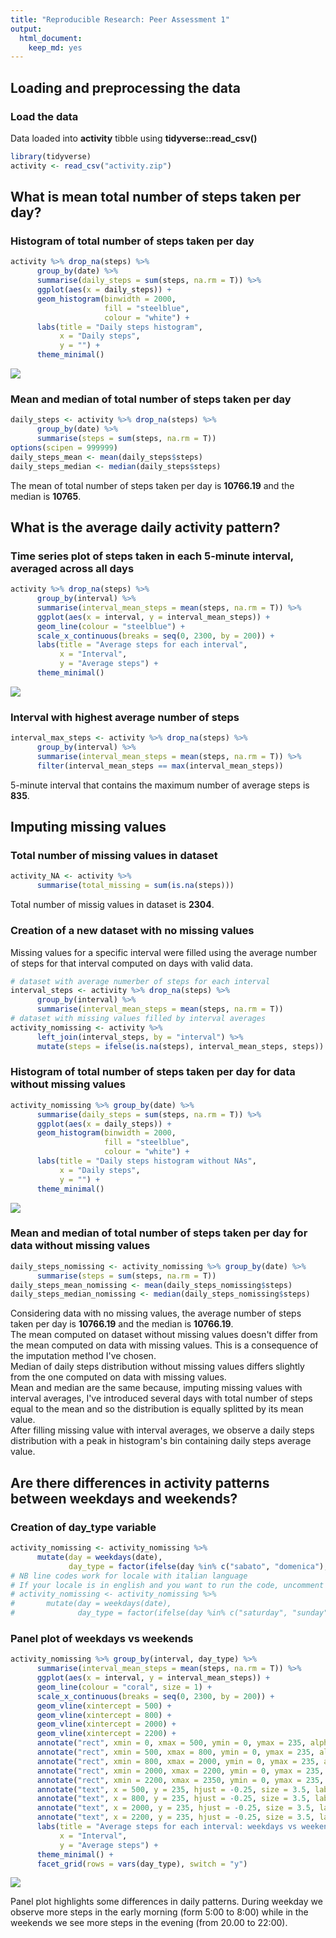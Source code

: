 ```yaml
---
title: "Reproducible Research: Peer Assessment 1"
output: 
  html_document:
    keep_md: yes
---
```



## Loading and preprocessing the data

### Load the data

Data loaded into **activity** tibble using **tidyverse::read_csv()** 


```r
library(tidyverse)
activity <- read_csv("activity.zip")
```

## What is mean total number of steps taken per day?

### Histogram of total number of steps taken per day


```r
activity %>% drop_na(steps) %>%
      group_by(date) %>% 
      summarise(daily_steps = sum(steps, na.rm = T)) %>% 
      ggplot(aes(x = daily_steps)) +
      geom_histogram(binwidth = 2000,
                     fill = "steelblue",
                     colour = "white") +
      labs(title = "Daily steps histogram",
           x = "Daily steps",
           y = "") +
      theme_minimal()
```

![](PA1_template_files/figure-html/stepshist-1.png)<!-- -->

### Mean and median of total number of steps taken per day


```r
daily_steps <- activity %>% drop_na(steps) %>%
      group_by(date) %>% 
      summarise(steps = sum(steps, na.rm = T))
options(scipen = 999999)
daily_steps_mean <- mean(daily_steps$steps)
daily_steps_median <- median(daily_steps$steps)
```

The mean of total number of steps taken per day is **10766.19** and the median is **10765**.

## What is the average daily activity pattern?

### Time series plot of steps taken in each 5-minute interval, averaged across all days


```r
activity %>% drop_na(steps) %>%
      group_by(interval) %>%
      summarise(interval_mean_steps = mean(steps, na.rm = T)) %>% 
      ggplot(aes(x = interval, y = interval_mean_steps)) +
      geom_line(colour = "steelblue") +
      scale_x_continuous(breaks = seq(0, 2300, by = 200)) +
      labs(title = "Average steps for each interval",
           x = "Interval",
           y = "Average steps") +
      theme_minimal()
```

![](PA1_template_files/figure-html/dailypattern-1.png)<!-- -->

### Interval with highest average number of steps


```r
interval_max_steps <- activity %>% drop_na(steps) %>%
      group_by(interval) %>%
      summarise(interval_mean_steps = mean(steps, na.rm = T)) %>% 
      filter(interval_mean_steps == max(interval_mean_steps))
```

5-minute interval that contains the maximum number of average steps is **835**.

## Imputing missing values

### Total number of missing values in dataset


```r
activity_NA <- activity %>% 
      summarise(total_missing = sum(is.na(steps)))
```

Total number of missig values in dataset is **2304**.

### Creation of a new dataset with no missing values

Missing values for a specific interval were filled using the average number of steps for that interval computed on days with valid data.


```r
# dataset with average numerber of steps for each interval
interval_steps <- activity %>% drop_na(steps) %>%
      group_by(interval) %>%
      summarise(interval_mean_steps = mean(steps, na.rm = T))
# dataset with missing values filled by interval averages
activity_nomissing <- activity %>%
      left_join(interval_steps, by = "interval") %>% 
      mutate(steps = ifelse(is.na(steps), interval_mean_steps, steps))
```

### Histogram of total number of steps taken per day for data without missing values


```r
activity_nomissing %>% group_by(date) %>% 
      summarise(daily_steps = sum(steps, na.rm = T)) %>% 
      ggplot(aes(x = daily_steps)) +
      geom_histogram(binwidth = 2000,
                     fill = "steelblue",
                     colour = "white") +
      labs(title = "Daily steps histogram without NAs",
           x = "Daily steps",
           y = "") +
      theme_minimal()
```

![](PA1_template_files/figure-html/stepshistnomiss-1.png)<!-- -->

### Mean and median of total number of steps taken per day for data without missing values


```r
daily_steps_nomissing <- activity_nomissing %>% group_by(date) %>% 
      summarise(steps = sum(steps, na.rm = T))
daily_steps_mean_nomissing <- mean(daily_steps_nomissing$steps)
daily_steps_median_nomissing <- median(daily_steps_nomissing$steps)
```

Considering data with no missing values, the average number of steps taken per day is **10766.19** and the median is **10766.19**.  
The mean computed on dataset without missing values doesn't differ from the mean computed on data with missing values. This is a consequence of the imputation method I've chosen.  
Median of daily steps distribution without missing values differs slightly from the one computed on data with missing values.  
Mean and median are the same because, imputing missing values with interval averages, I've introduced several days with total number of steps equal to the mean and so the distribution is equally splitted by its mean value.  
After filling missing value with interval averages, we observe a daily steps distribution with a peak in histogram's bin containing daily steps average value.

## Are there differences in activity patterns between weekdays and weekends?

### Creation of day_type variable


```r
activity_nomissing <- activity_nomissing %>% 
      mutate(day = weekdays(date),
             day_type = factor(ifelse(day %in% c("sabato", "domenica"), "weekend", "weekday")))
# NB line codes work for locale with italian language
# If your locale is in english and you want to run the code, uncomment and run following lines:
# activity_nomissing <- activity_nomissing %>% 
#       mutate(day = weekdays(date),
#              day_type = factor(ifelse(day %in% c("saturday", "sunday"), "weekend", "weekday")))
```

### Panel plot of weekdays vs weekends


```r
activity_nomissing %>% group_by(interval, day_type) %>%
      summarise(interval_mean_steps = mean(steps, na.rm = T)) %>% 
      ggplot(aes(x = interval, y = interval_mean_steps)) +
      geom_line(colour = "coral", size = 1) +
      scale_x_continuous(breaks = seq(0, 2300, by = 200)) +
      geom_vline(xintercept = 500) +
      geom_vline(xintercept = 800) +
      geom_vline(xintercept = 2000) +
      geom_vline(xintercept = 2200) +
      annotate("rect", xmin = 0, xmax = 500, ymin = 0, ymax = 235, alpha = 0.2, fill = "black") +
      annotate("rect", xmin = 500, xmax = 800, ymin = 0, ymax = 235, alpha = 0.2, fill = "steelblue") +
      annotate("rect", xmin = 800, xmax = 2000, ymin = 0, ymax = 235, alpha = 0.2, fill = "yellow") +
      annotate("rect", xmin = 2000, xmax = 2200, ymin = 0, ymax = 235, alpha = 0.2, fill = "steelblue") +
      annotate("rect", xmin = 2200, xmax = 2350, ymin = 0, ymax = 235, alpha = 0.2, fill = "black") +
      annotate("text", x = 500, y = 235, hjust = -0.25, size = 3.5, label = "5:00") +
      annotate("text", x = 800, y = 235, hjust = -0.25, size = 3.5, label = "8:00") +
      annotate("text", x = 2000, y = 235, hjust = -0.25, size = 3.5, label = "20:00") +
      annotate("text", x = 2200, y = 235, hjust = -0.25, size = 3.5, label = "22:00") +
      labs(title = "Average steps for each interval: weekdays vs weekend",
           x = "Interval",
           y = "Average steps") +
      theme_minimal() +
      facet_grid(rows = vars(day_type), switch = "y")
```

![](PA1_template_files/figure-html/weekdaypattern-1.png)<!-- -->

Panel plot highlights some differences in daily patterns. During weekday we observe more steps in the early morning (form 5:00 to 8:00) while in the weekends we see more steps in the evening (from 20.00 to 22:00).
